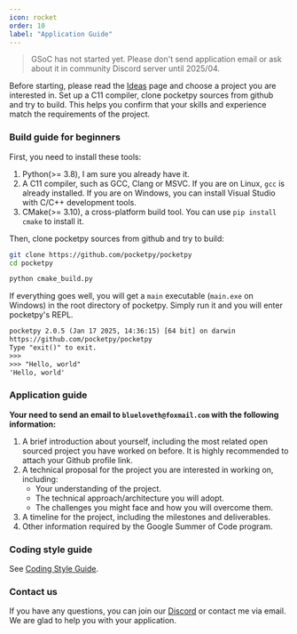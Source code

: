 ```yaml
---
icon: rocket
order: 10
label: "Application Guide"
---
```


> GSoC has not started yet. Please don't send application email or ask about it in community Discord server until 2025/04.

Before starting, please read the [Ideas](./ideas.md) page and choose a project you are interested in.
Set up a C11 compiler, clone pocketpy sources from github and try to build.
This helps you confirm that your skills and experience match the requirements of the project.

### Build guide for beginners

First, you need to install these tools:

1. Python(>= 3.8), I am sure you already have it.
2. A C11 compiler, such as GCC, Clang or MSVC. If you are on Linux, `gcc` is already installed. If you are on Windows, you can install Visual Studio with C/C++ development tools.
3. CMake(>= 3.10), a cross-platform build tool. You can use `pip install cmake` to install it.

Then, clone pocketpy sources from github and try to build:
```bash
git clone https://github.com/pocketpy/pocketpy
cd pocketpy

python cmake_build.py
```

If everything goes well, you will get a `main` executable (`main.exe` on Windows) in the root directory of pocketpy.
Simply run it and you will enter pocketpy's REPL.
```txt
pocketpy 2.0.5 (Jan 17 2025, 14:36:15) [64 bit] on darwin
https://github.com/pocketpy/pocketpy
Type "exit()" to exit.
>>> 
>>> "Hello, world"
'Hello, world'
```

### Application guide

**Your need to send an email to `blueloveth@foxmail.com` with the following information:**

1. A brief introduction about yourself, including the most related open sourced project you have worked on before. It is highly recommended to attach your Github profile link.
2. A technical proposal for the project you are interested in working on, including:
    + Your understanding of the project.
    + The technical approach/architecture you will adopt.
    + The challenges you might face and how you will overcome them.
3. A timeline for the project, including the milestones and deliverables.
4. Other information required by the Google Summer of Code program.

### Coding style guide

See [Coding Style Guide](../coding_style_guide.md).

### Contact us

If you have any questions, you can join our [Discord](https://discord.gg/WWaq72GzXv)
or contact me via email.
We are glad to help you with your application.
